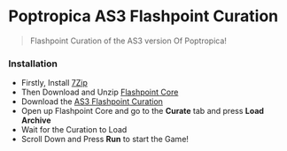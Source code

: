 # Poptropica AS3 Flashpoint Curation
> Flashpoint Curation of the AS3 version Of Poptropica!


### Installation
- Firstly, Install [7Zip](https://www.7-zip.org/download.html)
- Then Download and Unzip [Flashpoint Core](https://bluemaxima.org/flashpoint/Flashpoint%20Core%2011.7z)
- Download the [AS3 Flashpoint Curation](https://mega.nz/file/vFZhBR5J#OoFBAvZRcdPzdN0uY4RiSsgktND-doFW0BgboZWds7A)
- Open up Flashpoint Core and go to the **Curate** tab and press **Load Archive**
- Wait for the Curation to Load
- Scroll Down and Press **Run** to start the Game!


